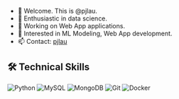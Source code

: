 - 👋 Welcome. This is @pjlau.
- 👀 Enthusiastic in data science.
- 🌱 Working on Web App applications.
- 💞️ Interested in ML Modeling, Web App development.
- 📫 Contact: [pjlau](mailto:jimpikkin@gmail.com?subject=[Hello])

## 🛠️ Technical Skills
![Python](https://img.shields.io/badge/-Python-3776AB?style=flat-square&logo=python&logoColor=white)
![MySQL](https://img.shields.io/badge/-MySQL-4479A1?style=flat-square&logo=mysql&logoColor=white)
![MongoDB](https://img.shields.io/badge/MongoDB-4EA94B?style=flat-square&logo=mongodb&logoColor=white)
![Git](https://img.shields.io/badge/Git-F05032?style=flat-square&logo=git&logoColor=white)
![Docker](https://img.shields.io/badge/Docker-2496ED?style=flat-square&logo=docker&logoColor=white)


<!---
pjlau/pjlau is a ✨ special ✨ repository because its `README.md` (this file) appears on your GitHub profile.
You can click the Preview link to take a look at your changes.
--->
